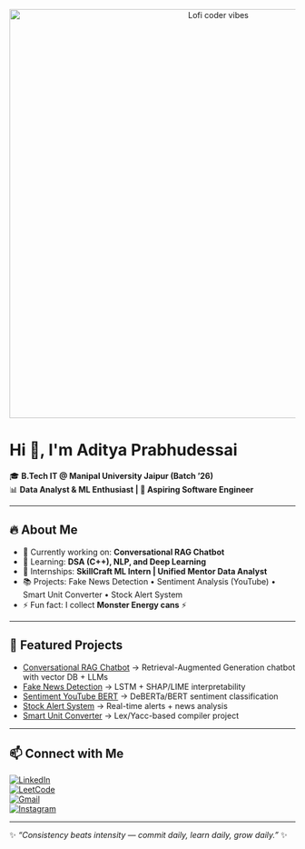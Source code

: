 <!-- Header Animation -->
<p align="center">
  <img src="https://media.giphy.com/media/OumCa12QC9CIvBe2c1/giphy.gif" width="720" alt="Lofi coder vibes" />
</p>


# Hi 👋, I'm Aditya Prabhudessai  

🎓 **B.Tech IT @ Manipal University Jaipur (Batch ’26)**  
📊 **Data Analyst & ML Enthusiast | 🚀 Aspiring Software Engineer**  

---

## 🔥 About Me
- 🔭 Currently working on: **Conversational RAG Chatbot**  
- 🌱 Learning: **DSA (C++), NLP, and Deep Learning**  
- 💼 Internships: **SkillCraft ML Intern | Unified Mentor Data Analyst**  
- 📚 Projects: Fake News Detection • Sentiment Analysis (YouTube) • Smart Unit Converter • Stock Alert System  
- ⚡ Fun fact: I collect **Monster Energy cans** ⚡  

---

## 🚀 Featured Projects
- [Conversational RAG Chatbot](#) → Retrieval-Augmented Generation chatbot with vector DB + LLMs  
- [Fake News Detection](https://github.com/adiprabhu04/fake-news-detection) → LSTM + SHAP/LIME interpretability  
- [Sentiment YouTube BERT](https://github.com/adiprabhu04/sentiment-youtube-bert) → DeBERTa/BERT sentiment classification  
- [Stock Alert System](https://github.com/adiprabhu04/stock-alert-system) → Real-time alerts + news analysis  
- [Smart Unit Converter](https://github.com/adiprabhu04/smart-unit-converter) → Lex/Yacc-based compiler project  

---

## 📫 Connect with Me
[![LinkedIn](https://img.shields.io/badge/LinkedIn-blue?style=for-the-badge&logo=linkedin)](https://www.linkedin.com/in/aditya-prabhudessai-745083262/)  
[![LeetCode](https://img.shields.io/badge/LeetCode-FFA116?style=for-the-badge&logo=leetcode&logoColor=black)](https://leetcode.com/u/Aditya_Prabhudessai/)  
[![Gmail](https://img.shields.io/badge/Email-D14836?style=for-the-badge&logo=gmail&logoColor=white)](mailto:adiprabhu04@gmail.com)  
[![Instagram](https://img.shields.io/badge/Instagram-E4405F?style=for-the-badge&logo=instagram&logoColor=white)](https://www.instagram.com/aeditya05/)  

---

✨ *“Consistency beats intensity — commit daily, learn daily, grow daily.”* ✨

